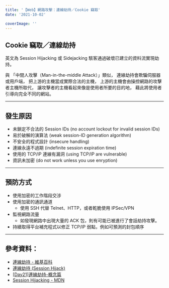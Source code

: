 ```yaml
---
title: '【Web】網路攻擊：連線劫持／Cookie 竊取'
date: '2021-10-02'

coverImage: ''
---
```


## Cookie 竊取／連線劫持
英文為 Session Hijacking 或 Sidejacking
駭客通過破壞已建立的資料流實現劫持。

與 「中間人攻擊（Man-in-the-middle Attack）」類似，
連線劫持會欺騙伺服器或用戶端，
把上游的主機當成實際合法的主機，
上游的主機會由操控網路的攻擊者主機所取代，
讓攻擊者的主機看起來像是使用者所要的目的地，
藉此將使用者引導向完全不同的網站。

---

## 發生原因
- 未鎖定不合法的 Session IDs (no account lockout for invalid session IDs)
- 易於破解的演算法 (weak session-ID generation algorithm)
- 不安全的程式設計 (insecure handling)
- 連線永遠不過期 (indefinite session expiration time)
- 使用的 TCP/IP 連線有漏洞 (using TCP/IP are vulnerable)
- 資訊未加密 (do not work unless you use enryption)

---

## 預防方式
- 使用加密的工作階段交涉
- 使用加密的通訊通道
	- 使用 SSH 代替 Telnet、HTTP，或者乾脆使用 IPSec/VPN
- 監視網路流量
	- 如發現網路中出現大量的 ACK 包，則有可能已被進行了會話劫持攻擊。
- 持續取得平台補充程式以修正 TCP/IP 弱點，例如可預測的封包順序

---

## 參考資料：
- [連線劫持 - 維基百科](https://zh.wikipedia.org/wiki/%E4%BC%9A%E8%AF%9D%E5%8A%AB%E6%8C%81)
- [連線劫持 (Session Hijack)](https://isp.nuu.edu.tw/p/405-1074-1305,c636.php)
- [[Day21]連線劫持-概念篇](https://ithelp.ithome.com.tw/articles/10194094)
- [Session Hijacking - MDN](https://developer.mozilla.org/en-US/docs/Glossary/Session_Hijacking)
